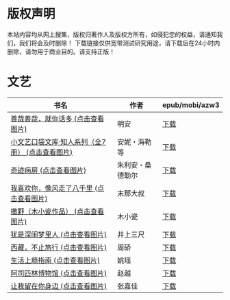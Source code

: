 # 版权声明

本站内容均从网上搜集，版权归著作人及版权方所有，如侵犯您的权益，请通知我们，我们将会及时删除！ 下载链接仅供宽带测试研究用途，请下载后在24小时内删除，请勿用于商业目的。请支持正版！

# 文艺

| 书名 | 作者 | epub/mobi/azw3 |
| --- | --- | --- |
| [善哉善哉，就你话多 (点击查看图片)](https://www.dushupai.com/attachment/2024/06/09/dfc44d8898ec0c0a.jpg) | 明安 | [下载](https://url89.ctfile.com/f/31084289-1356991837-352d6c?p=8866) |
| [小文艺口袋文库·知人系列（全7册） (点击查看图片)](https://www.dushupai.com/attachment/2024/06/09/217de2176720271a.jpg) | 安妮・海勒等 | [下载](https://url89.ctfile.com/f/31084289-1356985999-ba1691?p=8866) |
| [奇迹病房 (点击查看图片)](https://www.dushupai.com/attachment/2024/06/09/0ad80c71ce7b8dc6.jpg) | 朱利安・桑德勒尔 | [下载](https://url89.ctfile.com/f/31084289-1356983974-3ed4fc?p=8866) |
| [我喜欢你，像风走了八千里 (点击查看图片)](https://www.dushupai.com/attachment/2024/06/09/03152ae1262713e5.jpg) | 末那大叔 | [下载](https://url89.ctfile.com/f/31084289-1356983929-54c905?p=8866) |
| [撒野（木小瓷作品） (点击查看图片)](https://www.dushupai.com/attachment/2024/06/08/5eabd5da53430ef4.jpg) | 木小瓷 | [下载](https://url89.ctfile.com/f/31084289-1357049983-aec537?p=8866) |
| [犹是深闺梦里人 (点击查看图片)](https://www.dushupai.com/attachment/2024/06/06/b5b2ef7498df6e83.jpg) | 井上三尺 | [下载](https://url89.ctfile.com/f/31084289-1357030462-ce1a44?p=8866) |
| [西藏，不止旅行 (点击查看图片)](https://www.dushupai.com/attachment/2024/06/05/00de3b6da9d64f3f.jpg) | 周硚 | [下载](https://url89.ctfile.com/f/31084289-1357029412-ff503b?p=8866) |
| [生活上瘾指南 (点击查看图片)](https://www.dushupai.com/attachment/2024/06/04/cefd8c5924ea7772.jpg) | 姚瑶 | [下载](https://url89.ctfile.com/f/31084289-1357021456-e1dbd0?p=8866) |
| [阿司匹林博物馆 (点击查看图片)](https://www.dushupai.com/attachment/2024/06/02/22ec75c9a3adb18f.jpg) | 赵越 | [下载](https://url89.ctfile.com/f/31084289-1357010119-af683d?p=8866) |
| [让我留在你身边 (点击查看图片)](https://www.dushupai.com/attachment/2024/06/02/f07e4f96438f9084.jpg) | 张嘉佳 | [下载](https://url89.ctfile.com/f/31084289-1357009714-b77a2e?p=8866) |
